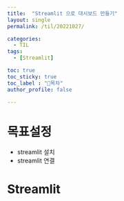 ```yaml
---
title:  "Streamlit 으로 대시보드 만들기"
layout: single
permalink: /til/20221027/

categories:
  - TIL
tags:
  - [Streamlit]

toc: true
toc_sticky: true
toc_label : "📍목차"
author_profile: false

---
```


# 목표설정
- streamlit 설치
- streamlit 연결

# Streamlit

